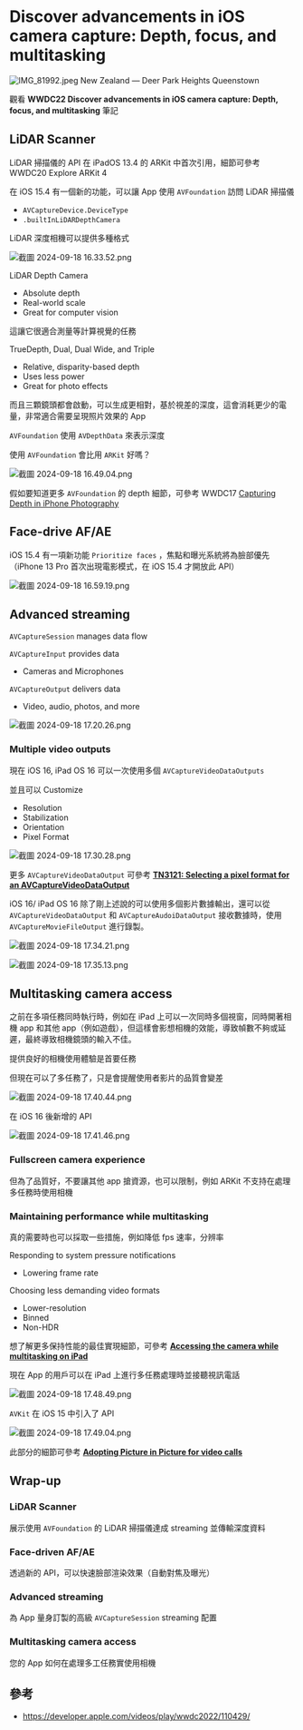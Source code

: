 # Discover advancements in iOS camera capture: Depth, focus, and multitasking

![IMG_81992.jpeg](https://github.com/chengyang1380/ProgrammingNotes/blob/main/Images/WWDC/WWDC22/IMG_81992.jpeg?raw=true)
New Zealand — Deer Park Heights Queenstown

觀看 **WWDC22 Discover advancements in iOS camera capture: Depth, focus, and multitasking** 筆記

## LiDAR Scanner

LiDAR 掃描儀的 API 在 iPadOS 13.4 的 ARKit 中首次引用，細節可參考 WWDC20 Explore ARKit 4

在 iOS 15.4 有一個新的功能，可以讓 App 使用 `AVFoundation` 訪問 LiDAR 掃描儀

- `AVCaptureDevice.DeviceType`
- `.builtInLiDARDepthCamera`

LiDAR 深度相機可以提供多種格式

![截圖 2024-09-18 16.33.52.png](https://github.com/chengyang1380/ProgrammingNotes/blob/main/Images/WWDC/WWDC22/%25E6%2588%25AA%25E5%259C%2596_2024-09-18_16.33.52.png?raw=true)

LiDAR Depth Camera

- Absolute depth
- Real-world scale
- Great for computer vision

這讓它很適合測量等計算視覺的任務

TrueDepth, Dual, Dual Wide, and Triple

- Relative, disparity-based depth
- Uses less power
- Great for photo effects

而且三顆鏡頭都會啟動，可以生成更相對，基於視差的深度，這會消耗更少的電量，非常適合需要呈現照片效果的 App

`AVFoundation` 使用 `AVDepthData` 來表示深度

使用 `AVFoundation` 會比用 `ARKit` 好嗎？

![截圖 2024-09-18 16.49.04.png](https://github.com/chengyang1380/ProgrammingNotes/blob/main/Images/WWDC/WWDC22/%25E6%2588%25AA%25E5%259C%2596_2024-09-18_16.49.04.png?raw=true)

假如要知道更多 `AVFoundation` 的 depth 細節，可參考 WWDC17 [Capturing Depth in iPhone Photography](https://developer.apple.com/wwdc17/507)

## Face-drive AF/AE

iOS 15.4 有一項新功能 `Prioritize faces` ，焦點和曝光系統將為臉部優先（iPhone 13 Pro 首次出現電影模式，在 iOS 15.4 才開放此 API）

![截圖 2024-09-18 16.59.19.png](https://github.com/chengyang1380/ProgrammingNotes/blob/main/Images/WWDC/WWDC22/%25E6%2588%25AA%25E5%259C%2596_2024-09-18_16.59.19.png?raw=true)

## Advanced streaming

`AVCaptureSession` manages data flow

`AVCaptureInput` provides data

- Cameras and Microphones

`AVCaptureOutput` delivers data

- Video, audio, photos, and more

![截圖 2024-09-18 17.20.26.png](https://github.com/chengyang1380/ProgrammingNotes/blob/main/Images/WWDC/WWDC22/%25E6%2588%25AA%25E5%259C%2596_2024-09-18_17.20.26.png?raw=true)

### Multiple video outputs

現在 iOS 16, iPad OS 16 可以一次使用多個 `AVCaptureVideoDataOutputs`

並且可以 Customize 

- Resolution
- Stabilization
- Orientation
- Pixel Format

![截圖 2024-09-18 17.30.28.png](https://github.com/chengyang1380/ProgrammingNotes/blob/main/Images/WWDC/WWDC22/%25E6%2588%25AA%25E5%259C%2596_2024-09-18_17.30.28.png?raw=true)

更多 `AVCaptureVideoDataOutput` 可參考 [**TN3121: Selecting a pixel format for an AVCaptureVideoDataOutput**](https://developer.apple.com/documentation/Technotes/tn3121-selecting-a-pixel-format-for-an-avcapturevideodataoutput)

iOS 16/ iPad OS 16 除了剛上述說的可以使用多個影片數據輸出，還可以從 `AVCaptureVideoDataOutput` 和 `AVCaptureAudoiDataOutput` 接收數據時，使用 `AVCaptureMovieFileOutput` 進行錄製。

![截圖 2024-09-18 17.34.21.png](https://github.com/chengyang1380/ProgrammingNotes/blob/main/Images/WWDC/WWDC22/%25E6%2588%25AA%25E5%259C%2596_2024-09-18_17.34.21.png?raw=true)

![截圖 2024-09-18 17.35.13.png](https://github.com/chengyang1380/ProgrammingNotes/blob/main/Images/WWDC/WWDC22/%25E6%2588%25AA%25E5%259C%2596_2024-09-18_17.35.13.png?raw=true)

## Multitasking camera access

之前在多項任務同時執行時，例如在 iPad 上可以一次同時多個視窗，同時開著相機 app 和其他 app（例如遊戲），但這樣會影想相機的效能，導致幀數不夠或延遲，最終導致相機鏡頭的輸入不佳。

提供良好的相機使用體驗是首要任務

但現在可以了多任務了，只是會提醒使用者影片的品質會變差

![截圖 2024-09-18 17.40.44.png](https://github.com/chengyang1380/ProgrammingNotes/blob/main/Images/WWDC/WWDC22/%25E6%2588%25AA%25E5%259C%2596_2024-09-18_17.40.44.png?raw=true)

在 iOS 16 後新增的 API

![截圖 2024-09-18 17.41.46.png](https://github.com/chengyang1380/ProgrammingNotes/blob/main/Images/WWDC/WWDC22/%25E6%2588%25AA%25E5%259C%2596_2024-09-18_17.41.46.png?raw=true)

### Fullscreen camera experience

但為了品質好，不要讓其他 app 搶資源，也可以限制，例如 ARKit 不支持在處理多任務時使用相機

### Maintaining performance while multitasking

真的需要時也可以採取一些措施，例如降低 fps 速率，分辨率

Responding to system pressure notifications 

- Lowering frame rate

Choosing less demanding video formats

- Lower-resolution
- Binned
- Non-HDR

想了解更多保持性能的最佳實現細節，可參考 [**Accessing the camera while multitasking on iPad**](https://developer.apple.com/documentation/avkit/accessing-the-camera-while-multitasking-on-ipad)

現在 App 的用戶可以在 iPad 上進行多任務處理時並接聽視訊電話

![截圖 2024-09-18 17.48.49.png](https://github.com/chengyang1380/ProgrammingNotes/blob/main/Images/WWDC/WWDC22/%25E6%2588%25AA%25E5%259C%2596_2024-09-18_17.48.49.png?raw=true)

`AVKit` 在 iOS 15 中引入了 API  

![截圖 2024-09-18 17.49.04.png](https://github.com/chengyang1380/ProgrammingNotes/blob/main/Images/WWDC/WWDC22/%25E6%2588%25AA%25E5%259C%2596_2024-09-18_17.49.04.png?raw=true)

此部分的細節可參考 [**Adopting Picture in Picture for video calls**](https://developer.apple.com/documentation/avkit/adopting-picture-in-picture-for-video-calls)

## Wrap-up

### LiDAR Scanner

展示使用 `AVFoundation` 的 LiDAR 掃描儀達成 streaming 並傳輸深度資料

### Face-driven AF/AE

透過新的 API，可以快速臉部渲染效果（自動對焦及曝光）

### Advanced streaming

為 App 量身訂製的高級 `AVCaptureSession` streaming 配置

### Multitasking camera access

您的 App 如何在處理多工任務實使用相機

## 參考

- https://developer.apple.com/videos/play/wwdc2022/110429/